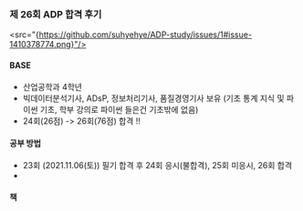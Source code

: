 ### 제 26회 ADP 합격 후기
<src="{https://github.com/suhyehye/ADP-study/issues/1#issue-1410378774.png}"/>
#### BASE
- 산업공학과 4학년 
- 빅데이터분석기사, ADsP, 정보처리기사, 품질경영기사 보유 (기초 통계 지식 및 파이썬 기초, 학부 강의로 파이썬 들은건 기초밖에 없음)
- 24회(26점) -> 26회(76점) 합격 !!

#### 공부 방법
- 23회 (2021.11.06(토)) 필기 합격 후 24회 응시(불합격), 25회 미응시, 26회 합격
- 

#### 책
